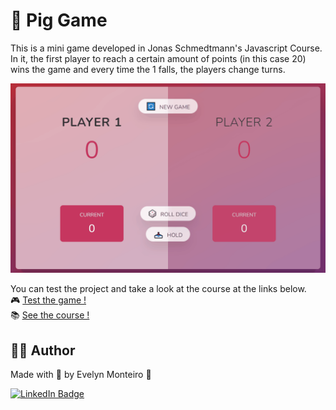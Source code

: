 # 🐷 Pig Game

This is a mini game developed in Jonas Schmedtmann's Javascript Course. In it, the first player to reach a certain amount of points (in this case 20) wins the game and every time the 1 falls, the players change turns.

![Pig Game Gif](images/PigGame.gif)

You can test the project and take a look at the course at the links below.
<br>
🎮 [Test the game !](https://pig-game-v2.netlify.app/)
<br>
📚 [See the course !](https://www.udemy.com/course/the-complete-javascript-course/)

## 👩🏻 Author

Made with 💜 by Evelyn Monteiro 👋
<br>

[![LinkedIn Badge](https://img.shields.io/badge/-Evelyn_Monteiro-blue?style=flat-square&logo=Linkedin&logoColor=white&link=https://www.linkedin.com/in/evelyn-monteiro-5b61981b3/)](https://www.linkedin.com/in/evelyn-monteiro-5b61981b3/)
